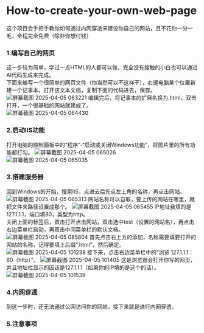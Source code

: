 # How-to-create-your-own-web-page
这个项目会手把手教你如何通过内网穿透来建设你自己的网站，且不花你一分一毛，全程完全免费（除非你想付钱）  

### 1.编写自己的网页

这一步较为简单，学过一点HTML的人都可以做，完全没有接触的小白也可以通过AI代码生成来完成。  
下面来编写一个很简单的网页文件（你当然可以不这样干），右键电脑某个位置新建一个记事本，打开该文本文档，复制下面的代码进去，保存。  
![屏幕截图 2025-04-05 063221](https://github.com/user-attachments/assets/7ac91d54-110d-41c9-bcf7-e88444498658)
编辑完后，将记事本的扩展名换为.html，双击打开，一个很基础的网站就建成了。  
![屏幕截图 2025-04-05 064430](https://github.com/user-attachments/assets/908d1e7f-dfed-42ec-b9da-3795bab92ea2)

### 2.启动IIS功能

打开电脑的控制面板中的“程序”-“启动或关闭Windows功能”，将图片里的所有功能都打勾。
![屏幕截图 2025-04-05 065026](https://github.com/user-attachments/assets/6dd92c3e-072b-4443-9269-6fb8c463d4ee)
![屏幕截图 2025-04-05 065035](https://github.com/user-attachments/assets/137176d0-0fc2-4bb5-88c6-baf85ec723d6)

### 3.搭建服务器

回到Windows的开始，搜索IIS，点进去后先点左上角的名称，再点击网站。
![屏幕截图 2025-04-05 065313](https://github.com/user-attachments/assets/0cc5ce80-51e4-442a-90a9-03a75e8180b1)
网站名称可以自取，要上传的网站在哪里，就把文件夹路径设置成那个。
![屏幕截图 2025-04-05 065455](https://github.com/user-attachments/assets/cfa6fa6e-d0be-44e0-adb8-08fb6c5e7bb4)
IP地址我填的是127.1.1.1，端口填80，类型为http。  
关闭上面的标签后，双击打开点击网站，双击选中test（设置的网站名），再点击右边菜单栏启动，再双击中间菜单栏的默认文档。
![屏幕截图 2025-04-05 085804](https://github.com/user-attachments/assets/11d98838-2653-4dfe-bb78-c18de1cd7eee)
首先点击右上方的添加，名称需要填要打开的网站的名称，记得要填上后缀“.html”，然后确定。
![屏幕截图 2025-04-05 101238](https://github.com/user-attachments/assets/89b5a860-51c0-45fc-8ad4-415195c42776)
接下来，点击右边菜单栏中的“浏览 127.1.1.1：80（http）”。
![屏幕截图 2025-04-05 101405](https://github.com/user-attachments/assets/9a68ad70-26bd-4e41-8ba2-51a2acb25570)
这是浏览器会打开你写的网页，并且地址栏显示的因该是127.1.1.1（如果你的IP填的是这个的话）。
![屏幕截图 2025-04-05 101539](https://github.com/user-attachments/assets/c804c6fe-f495-4f06-a342-a499fbffa50c)

### 4.内网穿透

到这一步时，还无法通过公网访问你的网站，接下来就是进行内网穿透。

### 5.注意事项
